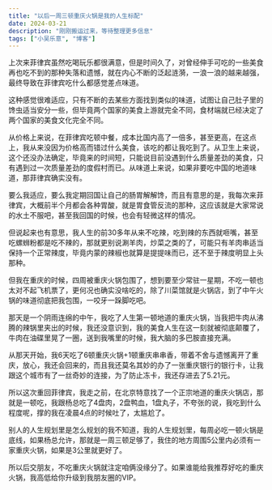 ```yaml
---
title: "以后一周三顿重庆火锅是我的人生标配"
date: 2024-03-21
description: "刚刚搬运过来，等待整理更多信息"
tags: ["小吴乐意", "博客"]
---
```


上次来菲律宾虽然吃喝玩乐都很满意，但是时间久了，对曾经伸手可吃的一些美食再也吃不到的那种失落和遗憾，就在内心不断的泛起涟漪，一浪一浪的越来越强，最终导致在菲律宾吃什么都感觉差点味道。

这种感觉很难适应，只有不断的去某些方面找到类似的味道，试图让自己肚子里的馋虫适当安分一些，但毕竟两个国家的美食上游就完全不同，食材端就已经决定了两个国家的美食文化完全不同。

从价格上来说，在菲律宾吃顿中餐，成本比国内高了一倍多，甚至更高，在这点上，我从来没因为价格高而错过什么美食，该吃的都让我吃到了。从卫生上来说，这个还没办法确定，毕竟来的时间短，只能说目前没遇到什么质量差劲的美食，只有遇到过一次质量差劲的度假村而已。从味道上来说，如果非要吃中国的地道味道，那菲律宾确实没有。

要么我适应，要么我定期回国让自己的肠胃解解馋，而且有意思的是，我每次来菲律宾，大概前半个月都会各种胃酸，就是胃食管反流的那种，这应该就是大家常说的水土不服吧，甚至我回国的时候，也会有轻微这样的情况。

但说起来也有意思，我人生的前30多年从来不吃辣，吃到辣的东西就咂嘴，甚至吃螺蛳粉都是吃不辣的，那就更别说涮羊肉，炒菜之类的了，可能只有羊肉串适当保持一个正常辣度，毕竟内蒙的辣椒也就算是提提味而已，还不至于辣度明显上头那种。

但我在重庆的时候，四周被重庆火锅包围了，想到要至少常驻一星期，不吃一顿也太对不起飞机票了，更何况也确实没啥吃的，除了川菜馆就是火锅店，到了中午火锅的味道彻底把我包围，一咬牙一跺脚吃吧。

那天是一个阴雨连绵的中午，我吃了人生第一顿地道的重庆火锅，当我把牛肉从沸腾的辣锅里夹出的时候，我还没意识到，我的美食人生在这一刻就被彻底颠覆了，牛肉在油碟里晃了一圈，送到我嘴里的时候，我大脑的多巴胺直接充满。

从那天开始，我6天吃了6顿重庆火锅+1顿重庆串串香，带着不舍与遗憾离开了重庆，放心，我还会回来的，而且我还莫名其妙的办了一张重庆银行的银行卡，让我跟这个城市有了一丝奇妙的连接，为了防止冻卡，我还存进去了5.21元。

所以这次重回菲律宾，我走之前，在北京特意找了一个正宗地道的重庆火锅店，那就是一顿吃，我跟杨总吃了4盘肉，2盘鸭血，1盘丸子，不夸张的说，我吃到什么程度呢，撑的我在凌晨4点的时候吐了，太尴尬了。

别人的人生规划里是怎么规划的我不知道，我的人生规划里，每周必吃一顿火锅是底线，如果杨总允许，那就是一周三顿足够了，我住的地方周围5公里内必须有一家重庆火锅，如果是3公里就更好了。

所以后交朋友，不吃重庆火锅就注定咱俩没缘分了。如果谁能给我推荐好吃的重庆火锅，我高低给你升级到我朋友圈的VIP。
